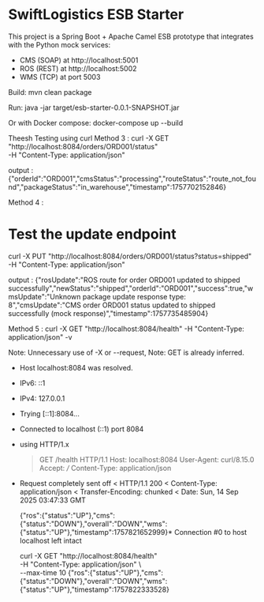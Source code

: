 # SwiftLogistics ESB Starter

This project is a Spring Boot + Apache Camel ESB prototype that integrates with the Python mock services:

- CMS (SOAP) at http://localhost:5001
- ROS (REST) at http://localhost:5002
- WMS (TCP) at port 5003

Build:
mvn clean package

Run:
java -jar target/esb-starter-0.0.1-SNAPSHOT.jar

Or with Docker compose:
docker-compose up --build

Theesh Testing using curl
Method 3 :
curl -X GET "http://localhost:8084/orders/ORD001/status" \
 -H "Content-Type: application/json"

output :
{"orderId":"ORD001","cmsStatus":"processing","routeStatus":"route_not_found","packageStatus":"in_warehouse","timestamp":1757702152846}

Method 4 :

# Test the update endpoint

curl -X PUT "http://localhost:8084/orders/ORD001/status?status=shipped" \
 -H "Content-Type: application/json"

output :
{"rosUpdate":"ROS route for order ORD001 updated to shipped successfully","newStatus":"shipped","orderId":"ORD001","success":true,"wmsUpdate":"Unknown package update response type: 8","cmsUpdate":"CMS order ORD001 status updated to shipped successfully (mock response)","timestamp":1757735485904}

Method 5 :
curl -X GET "http://localhost:8084/health" -H "Content-Type: application/json" -v

Note: Unnecessary use of -X or --request,
Note: GET is already inferred.

- Host localhost:8084 was resolved.
- IPv6: ::1
- IPv4: 127.0.0.1
- Trying [::1]:8084...
- Connected to localhost (::1) port 8084
- using HTTP/1.x
  > GET /health HTTP/1.1
  > Host: localhost:8084
  > User-Agent: curl/8.15.0
  > Accept: _/_
  > Content-Type: application/json
- Request completely sent off
  < HTTP/1.1 200
  < Content-Type: application/json
  < Transfer-Encoding: chunked
  < Date: Sun, 14 Sep 2025 03:47:33 GMT

  {"ros":{"status":"UP"},"cms":{"status":"DOWN"},"overall":"DOWN","wms":{"status":"UP"},"timestamp":1757821652999}\* Connection #0 to host localhost left intact

  curl -X GET "http://localhost:8084/health" \
  -H "Content-Type: application/json" \  
   --max-time 10
  {"ros":{"status":"UP"},"cms":{"status":"DOWN"},"overall":"DOWN","wms":{"status":"UP"},"timestamp":1757822333528}
